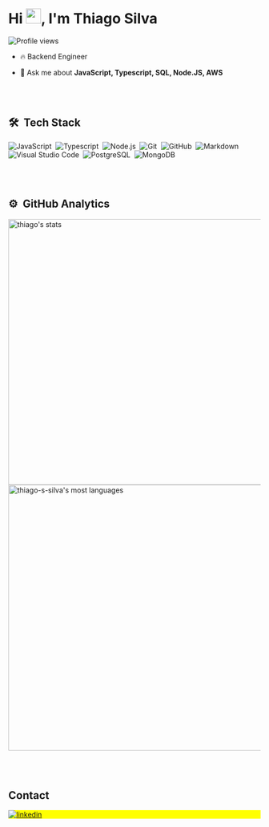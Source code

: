 <h1 align="left">Hi <img src="https://raw.githubusercontent.com/kaueMarques/kaueMarques/master/hi.gif" height="30px">, I'm Thiago Silva</h1>
<p align="left"> <img src="https://komarev.com/ghpvc/?username=thiag-s-silva&color=yellow" alt="Profile views" /> </p>

- 🔥 Backend Engineer

- 💬 Ask me about **JavaScript, Typescript, SQL, Node.JS, AWS**

<br><br>

## 🛠 &nbsp;Tech Stack

![JavaScript](https://img.shields.io/badge/-JavaScript-05122A?style=flat&logo=javascript)&nbsp;
![Typescript](https://img.shields.io/badge/-Typescript-05122A?style=flat&logo=typescript)&nbsp;
![Node.js](https://img.shields.io/badge/-Node.js-05122A?style=flat&logo=node.js)&nbsp;
![Git](https://img.shields.io/badge/-Git-05122A?style=flat&logo=git)&nbsp;
![GitHub](https://img.shields.io/badge/-GitHub-05122A?style=flat&logo=github)&nbsp;
![Markdown](https://img.shields.io/badge/-Markdown-05122A?style=flat&logo=markdown)&nbsp;
![Visual Studio Code](https://img.shields.io/badge/-Visual%20Studio%20Code-05122A?style=flat&logo=visual-studio-code&logoColor=007ACC)&nbsp;
![PostgreSQL](https://img.shields.io/badge/-PostgreSQL-05122A?style=flat&logo=postgresql)&nbsp;
![MongoDB](https://img.shields.io/badge/-MongoDB-05122A?style=flat&logo=mongodb)&nbsp;

<br><br>

## ⚙️ &nbsp;GitHub Analytics

<p align="left">
<img width="530em" src="https://github-readme-stats.vercel.app/api?username=thiago-s-silva&show_icons=true&theme=vision-friendly-dark" alt="thiago's stats"/>
<img width="530em" src="https://github-readme-stats.vercel.app/api/top-langs/?username=thiago-s-silva&layout=compact&theme=vision-friendly-dark" alt="thiago-s-silva's most languages"/>
</p>

<br><br>

## Contact

<p align="left" style="background:yellow">
<a href="https://linkedin.com/in/thiago-silva-973b3072" target="_blank">
  <img align="center" src="https://img.shields.io/badge/-thiago silva-05122A?style=flat&logo=linkedin" alt="linkedin"/>
</a>
</p>

<!--

<img width="490em" src="https://github-readme-twitter-gazf.vercel.app/api?id=thiago-s-silva&layout=wide&show_reply=off&show_retweet=off" />


**thiago-s-silva/thiago-s-silva** is a ✨ _special_ ✨ repository because its `README.md` (this file) appears on your GitHub profile.

Here are some ideas to get you started:

- 🔭 I’m currently working on ...
- 🌱 I’m currently learning ...
- 👯 I’m looking to collaborate on ...
- 🤔 I’m looking for help with ...
- 💬 Ask me about ...
- 📫 How to reach me: ...
- 😄 Pronouns: ...
- ⚡ Fun fact: ...
-->
